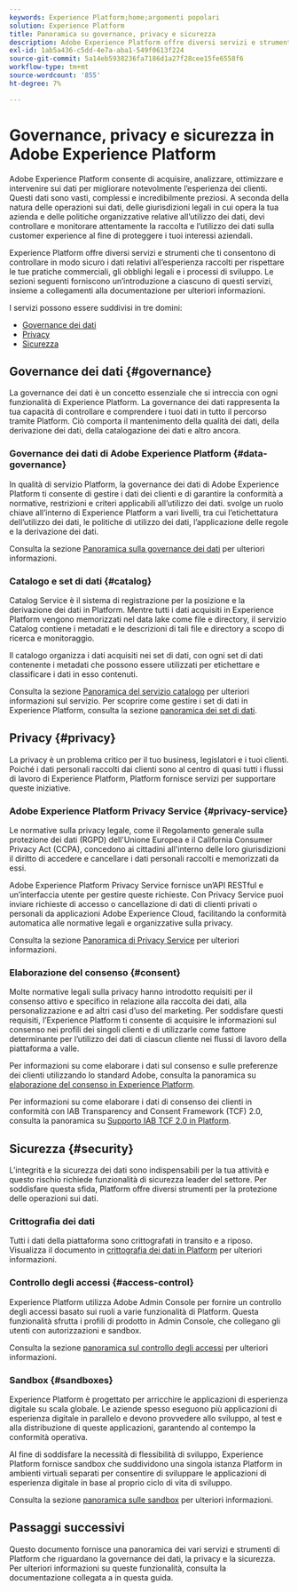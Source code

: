 ```yaml
---
keywords: Experience Platform;home;argomenti popolari
solution: Experience Platform
title: Panoramica su governance, privacy e sicurezza
description: Adobe Experience Platform offre diversi servizi e strumenti che ti consentono di controllare in modo affidabile i dati relativi all’esperienza raccolti per rispettare le tue pratiche commerciali, gli obblighi legali e il processo di sviluppo.
exl-id: 1ab5a436-c5dd-4e7a-aba1-549f0613f224
source-git-commit: 5a14eb5938236fa7186d1a27f28cee15fe6558f6
workflow-type: tm+mt
source-wordcount: '855'
ht-degree: 7%

---
```


# Governance, privacy e sicurezza in Adobe Experience Platform

Adobe Experience Platform consente di acquisire, analizzare, ottimizzare e intervenire sui dati per migliorare notevolmente l’esperienza dei clienti. Questi dati sono vasti, complessi e incredibilmente preziosi. A seconda della natura delle operazioni sui dati, delle giurisdizioni legali in cui opera la tua azienda e delle politiche organizzative relative all’utilizzo dei dati, devi controllare e monitorare attentamente la raccolta e l’utilizzo dei dati sulla customer experience al fine di proteggere i tuoi interessi aziendali.

Experience Platform offre diversi servizi e strumenti che ti consentono di controllare in modo sicuro i dati relativi all’esperienza raccolti per rispettare le tue pratiche commerciali, gli obblighi legali e i processi di sviluppo. Le sezioni seguenti forniscono un’introduzione a ciascuno di questi servizi, insieme a collegamenti alla documentazione per ulteriori informazioni.

I servizi possono essere suddivisi in tre domini:

* [Governance dei dati](#governance)
* [Privacy](#privacy)
* [Sicurezza](#security)

## Governance dei dati {#governance}

La governance dei dati è un concetto essenziale che si intreccia con ogni funzionalità di Experience Platform. La governance dei dati rappresenta la tua capacità di controllare e comprendere i tuoi dati in tutto il percorso tramite Platform. Ciò comporta il mantenimento della qualità dei dati, della derivazione dei dati, della catalogazione dei dati e altro ancora.

### Governance dei dati di Adobe Experience Platform {#data-governance}

In qualità di servizio Platform, la governance dei dati di Adobe Experience Platform ti consente di gestire i dati dei clienti e di garantire la conformità a normative, restrizioni e criteri applicabili all’utilizzo dei dati. svolge un ruolo chiave all’interno di Experience Platform a vari livelli, tra cui l’etichettatura dell’utilizzo dei dati, le politiche di utilizzo dei dati, l’applicazione delle regole e la derivazione dei dati.

Consulta la sezione [Panoramica sulla governance dei dati](../../data-governance/home.md) per ulteriori informazioni.

### Catalogo e set di dati {#catalog}

Catalog Service è il sistema di registrazione per la posizione e la derivazione dei dati in Platform. Mentre tutti i dati acquisiti in Experience Platform vengono memorizzati nel data lake come file e directory, il servizio Catalog contiene i metadati e le descrizioni di tali file e directory a scopo di ricerca e monitoraggio.

Il catalogo organizza i dati acquisiti nei set di dati, con ogni set di dati contenente i metadati che possono essere utilizzati per etichettare e classificare i dati in esso contenuti.

Consulta la sezione [Panoramica del servizio catalogo](../../catalog/home.md) per ulteriori informazioni sul servizio. Per scoprire come gestire i set di dati in Experience Platform, consulta la sezione [panoramica dei set di dati](../../catalog/datasets/overview.md).

## Privacy {#privacy}

La privacy è un problema critico per il tuo business, legislatori e i tuoi clienti. Poiché i dati personali raccolti dai clienti sono al centro di quasi tutti i flussi di lavoro di Experience Platform, Platform fornisce servizi per supportare queste iniziative.

### Adobe Experience Platform Privacy Service {#privacy-service}

Le normative sulla privacy legale, come il Regolamento generale sulla protezione dei dati (RGPD) dell&#39;Unione Europea e il California Consumer Privacy Act (CCPA), concedono ai cittadini all&#39;interno delle loro giurisdizioni il diritto di accedere e cancellare i dati personali raccolti e memorizzati da essi.

Adobe Experience Platform Privacy Service fornisce un’API RESTful e un’interfaccia utente per gestire queste richieste. Con Privacy Service puoi inviare richieste di accesso o cancellazione di dati di clienti privati o personali da applicazioni Adobe Experience Cloud, facilitando la conformità automatica alle normative legali e organizzative sulla privacy.

Consulta la sezione [Panoramica di Privacy Service](../../privacy-service/home.md) per ulteriori informazioni.

### Elaborazione del consenso {#consent}

Molte normative legali sulla privacy hanno introdotto requisiti per il consenso attivo e specifico in relazione alla raccolta dei dati, alla personalizzazione e ad altri casi d’uso del marketing. Per soddisfare questi requisiti, l’Experience Platform ti consente di acquisire le informazioni sul consenso nei profili dei singoli clienti e di utilizzarle come fattore determinante per l’utilizzo dei dati di ciascun cliente nei flussi di lavoro della piattaforma a valle.

Per informazioni su come elaborare i dati sul consenso e sulle preferenze dei clienti utilizzando lo standard Adobe, consulta la panoramica su [elaborazione del consenso in Experience Platform](./consent/adobe/overview.md).

Per informazioni su come elaborare i dati di consenso dei clienti in conformità con IAB Transparency and Consent Framework (TCF) 2.0, consulta la panoramica su [Supporto IAB TCF 2.0 in Platform](./consent/iab/overview.md).

## Sicurezza {#security}

L’integrità e la sicurezza dei dati sono indispensabili per la tua attività e questo rischio richiede funzionalità di sicurezza leader del settore. Per soddisfare questa sfida, Platform offre diversi strumenti per la protezione delle operazioni sui dati.

### Crittografia dei dati

Tutti i dati della piattaforma sono crittografati in transito e a riposo. Visualizza il documento in [crittografia dei dati in Platform](./encryption.md) per ulteriori informazioni.

### Controllo degli accessi {#access-control}

Experience Platform utilizza Adobe Admin Console per fornire un controllo degli accessi basato sui ruoli a varie funzionalità di Platform. Questa funzionalità sfrutta i profili di prodotto in Admin Console, che collegano gli utenti con autorizzazioni e sandbox.

Consulta la sezione [panoramica sul controllo degli accessi](../../access-control/home.md) per ulteriori informazioni.

### Sandbox {#sandboxes}

Experience Platform è progettato per arricchire le applicazioni di esperienza digitale su scala globale. Le aziende spesso eseguono più applicazioni di esperienza digitale in parallelo e devono provvedere allo sviluppo, al test e alla distribuzione di queste applicazioni, garantendo al contempo la conformità operativa.

Al fine di soddisfare la necessità di flessibilità di sviluppo, Experience Platform fornisce sandbox che suddividono una singola istanza Platform in ambienti virtuali separati per consentire di sviluppare le applicazioni di esperienza digitale in base al proprio ciclo di vita di sviluppo.

Consulta la sezione [panoramica sulle sandbox](../../sandboxes/home.md) per ulteriori informazioni.

## Passaggi successivi

Questo documento fornisce una panoramica dei vari servizi e strumenti di Platform che riguardano la governance dei dati, la privacy e la sicurezza. Per ulteriori informazioni su queste funzionalità, consulta la documentazione collegata a in questa guida.
